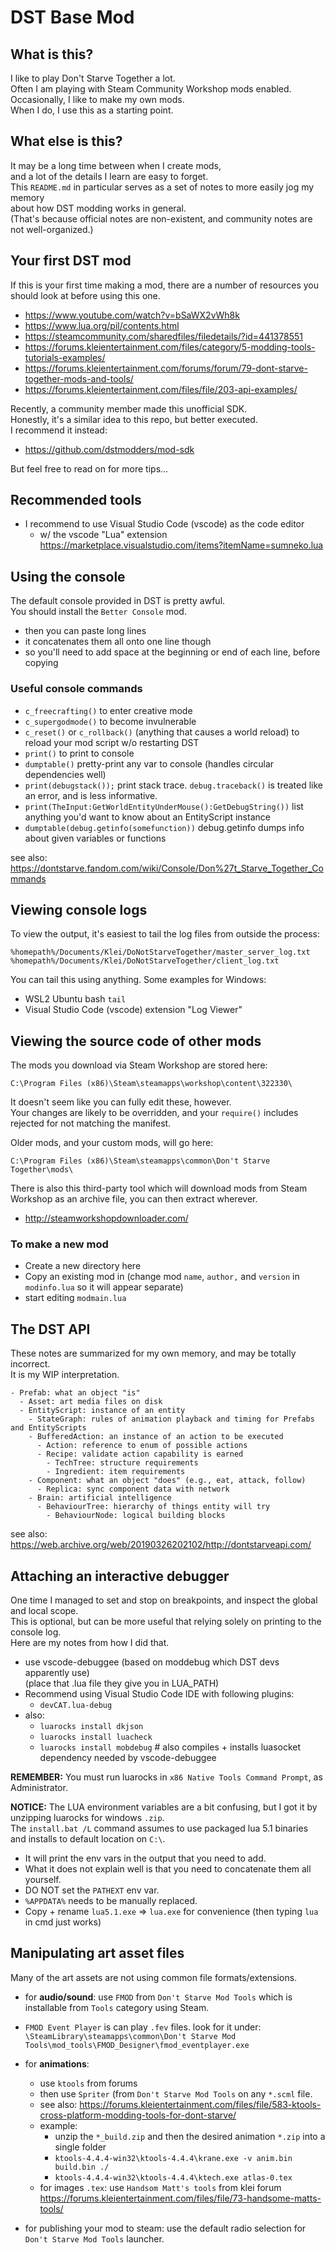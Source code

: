 # DST Base Mod

## What is this?

I like to play Don't Starve Together a lot.  
Often I am playing with Steam Community Workshop mods enabled.  
Occasionally, I like to make my own mods.  
When I do, I use this as a starting point.  

## What else is this?

It may be a long time between when I create mods,  
and a lot of the details I learn are easy to forget.  
This `README.md` in particular serves as a set of notes to more easily jog my memory  
about how DST modding works in general.  
(That's because official notes are non-existent, and community notes are not well-organized.)

## Your first DST mod

If this is your first time making a mod, there are a number of resources you should look at before using this one.

- https://www.youtube.com/watch?v=bSaWX2vWh8k
- https://www.lua.org/pil/contents.html
- https://steamcommunity.com/sharedfiles/filedetails/?id=441378551
- https://forums.kleientertainment.com/files/category/5-modding-tools-tutorials-examples/
- https://forums.kleientertainment.com/forums/forum/79-dont-starve-together-mods-and-tools/
- https://forums.kleientertainment.com/files/file/203-api-examples/

Recently, a community member made this unofficial SDK.  
Honestly, it's a similar idea to this repo, but better executed.  
I recommend it instead:
- https://github.com/dstmodders/mod-sdk

But feel free to read on for more tips...

## Recommended tools
- I recommend to use Visual Studio Code (vscode) as the code editor
  - w/ the vscode "Lua" extension  
    https://marketplace.visualstudio.com/items?itemName=sumneko.lua

## Using the console

The default console provided in DST is pretty awful.  
You should install the `Better Console` mod.  

- then you can paste long lines
- it concatenates them all onto one line though
- so you'll need to add space at the beginning or end of each line, before copying

### Useful console commands
- `c_freecrafting()` to enter creative mode
- `c_supergodmode()` to become invulnerable
- `c_reset()` or `c_rollback()` (anything that causes a world reload) to reload your mod script w/o restarting DST
- `print()` to print to console
- `dumptable()` pretty-print any var to console (handles circular dependencies well)
- `print(debugstack());` print stack trace. `debug.traceback()` is treated like an error, and is less informative.
- `print(TheInput:GetWorldEntityUnderMouse():GetDebugString())` list anything you'd want to know about an EntityScript instance
- `dumptable(debug.getinfo(somefunction))` debug.getinfo dumps info about given variables or functions

see also: https://dontstarve.fandom.com/wiki/Console/Don%27t_Starve_Together_Commands

## Viewing console logs

To view the output, it's easiest to tail the log files from outside the process:
```
%homepath%/Documents/Klei/DoNotStarveTogether/master_server_log.txt
%homepath%/Documents/Klei/DoNotStarveTogether/client_log.txt
```

You can tail this using anything. Some examples for Windows:
 
- WSL2 Ubuntu bash `tail`
- Visual Studio Code (vscode) extension "Log Viewer"

## Viewing the source code of other mods 

The mods you download via Steam Workshop are stored here:

```
C:\Program Files (x86)\Steam\steamapps\workshop\content\322330\
```

It doesn't seem like you can fully edit these, however.  
Your changes are likely to be overridden, and your `require()` includes rejected for not matching the manifest.

Older mods, and your custom mods, will go here:

```
C:\Program Files (x86)\Steam\steamapps\common\Don't Starve Together\mods\
```

There is also this third-party tool which will download mods from Steam Workshop as an archive file, you can then extract wherever.

- http://steamworkshopdownloader.com/


### To make a new mod

- Create a new directory here
- Copy an existing mod in (change mod `name`, `author,` and `version` in `modinfo.lua` so it will appear separate)
- start editing `modmain.lua`

## The DST API

These notes are summarized for my own memory, and may be totally incorrect.   
It is my WIP interpretation.

```
- Prefab: what an object "is"
  - Asset: art media files on disk
  - EntityScript: instance of an entity
    - StateGraph: rules of animation playback and timing for Prefabs and EntityScripts
    - BufferedAction: an instance of an action to be executed
      - Action: reference to enum of possible actions
      - Recipe: validate action capability is earned
        - TechTree: structure requirements
        - Ingredient: item requirements
    - Component: what an object "does" (e.g., eat, attack, follow)
      - Replica: sync component data with network
    - Brain: artificial intelligence
      - BehaviourTree: hierarchy of things entity will try
        - BehaviourNode: logical building blocks
```

see also: https://web.archive.org/web/20190326202102/http://dontstarveapi.com/

## Attaching an interactive debugger

One time I managed to set and stop on breakpoints, and inspect the global and local scope.  
This is optional, but can be more useful that relying solely on printing to the console log.  
Here are my notes from how I did that.

- use vscode-debuggee (based on moddebug which DST devs apparently use)  
  (place that .lua file they give you in LUA_PATH)
- Recommend using Visual Studio Code IDE
  with following plugins:
  - `devCAT.lua-debug`
- also:
  - `luarocks install dkjson`
  - `luarocks install luacheck`
  - `luarocks install mobdebug` # also compiles + installs luasocket dependency needed by vscode-debuggee

**REMEMBER:** You must run luarocks in `x86 Native Tools Command Prompt`, as Administrator.

**NOTICE:** The LUA environment variables are a bit confusing, but I got it by unzipping luarocks for windows `.zip`.  
The `install.bat /L` command assumes to use packaged lua 5.1 binaries and installs to default location on `C:\`.
- It will print the env vars in the output that you need to add.  
- What it does not explain well is that you need to concatenate them all yourself.  
- DO NOT set the `PATHEXT` env var.
- `%APPDATA%` needs to be manually replaced.
- Copy + rename `lua5.1.exe` => `lua.exe` for convenience (then typing `lua` in cmd just works)  

## Manipulating art asset files

Many of the art assets are not using common file formats/extensions.

- for **audio/sound**: use `FMOD` from `Don't Starve Mod Tools` which is installable from `Tools` category using Steam.
- `FMOD Event Player` is can play `.fev` files. look for it under:  
  `\SteamLibrary\steamapps\common\Don't Starve Mod Tools\mod_tools\FMOD_Designer\fmod_eventplayer.exe`

- for **animations**: 
  - use `ktools` from forums 
  - then use `Spriter` (from `Don't Starve Mod Tools` on any `*.scml` file.
  - see also: https://forums.kleientertainment.com/files/file/583-ktools-cross-platform-modding-tools-for-dont-starve/
  - example:
    - unzip the `*_build.zip` and then the desired animation `*.zip` into a single folder 
    - `ktools-4.4.4-win32\ktools-4.4.4\krane.exe -v anim.bin build.bin ./`
    - `ktools-4.4.4-win32\ktools-4.4.4\ktech.exe atlas-0.tex`
  - for images `.tex`: use `Handsom Matt's tools` from klei forum  
    https://forums.kleientertainment.com/files/file/73-handsome-matts-tools/

- for publishing your mod to steam: use the default radio selection for `Don't Starve Mod Tools` launcher.
